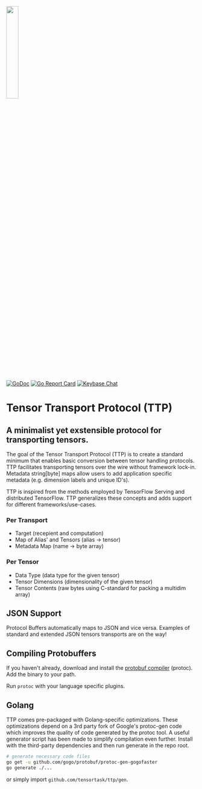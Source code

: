 <img src="https://storage.googleapis.com/ttp-static/ttp_transparent.png" width="25%">

[![GoDoc][1]][2] [![Go Report Card][3]][4] [![Keybase Chat][5]][6]

[1]: https://godoc.org/github.com/tensortask/ttp/gen?status.svg
[2]: https://godoc.org/github.com/tensortask/ttp/gen
[3]: https://goreportcard.com/badge/github.com/tensortask/ttp/gen
[4]: https://goreportcard.com/report/github.com/tensortask/ttp/gen
[5]: https://img.shields.io/badge/keybase%20chat-tensortask.public-blue.svg
[6]: https://keybase.io/team/tensortask.public

# Tensor Transport Protocol (TTP)
## A minimalist yet exstensible protocol for transporting tensors.

The goal of the Tensor Transport Protocol (TTP) is to create a standard minimum that enables basic conversion between tensor handling protocols. TTP facilitates transporting tensors over the wire without framework lock-in. Metadata string[byte] maps allow users to add application specific metadata (e.g. dimension labels and unique ID's).

TTP is inspired from the methods employed by TensorFlow Serving and distributed TensorFlow. TTP generalizes these concepts and adds support for different frameworks/use-cases.

### Per Transport
* Target (recepient and computation)
* Map of Alias' and Tensors (alias -> tensor)
* Metadata Map (name -> byte array)
### Per Tensor
* Data Type (data type for the given tensor)
* Tensor Dimensions (dimensionality of the given tensor)
* Tensor Contents (raw bytes using C-standard for packing a multidim array)

## JSON Support
Protocol Buffers automatically maps to JSON and vice versa. Examples of standard and extended JSON tensors transports are on the way!

## Compiling Protobuffers
If you haven't already, download and install the [protobuf compiler](https://github.com/google/protobuf/releases) (protoc). Add the binary to your path. 

Run `protoc` with your language specific plugins.

## Golang
TTP comes pre-packaged with Golang-specific optimizations. These optimizations depend on a 3rd party fork of Google's protoc-gen code which improves the quality of code generated by the protoc tool. A useful generator script has been made to simplify compilation even further. Install with the third-party dependencies and then run generate in the repo root. 

```bash
# generate necessary code files
go get -u github.com/gogo/protobuf/protoc-gen-gogofaster
go generate ./...
```

or simply import `github.com/tensortask/ttp/gen`.
